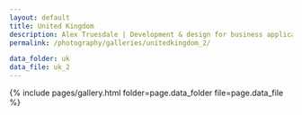 ```yaml
---
layout: default
title: United Kingdom
description: Alex Truesdale | Development & design for business applications.. and photos on occasion.
permalink: /photography/galleries/unitedkingdom_2/

data_folder: uk
data_file: uk_2
---
```

{% include pages/gallery.html folder=page.data_folder file=page.data_file %}
